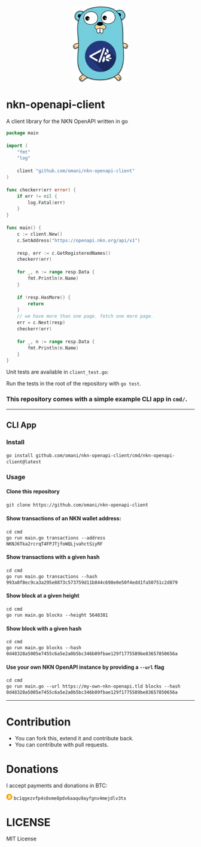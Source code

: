 <p align="center"><img src="media/logo.png" width="150"></p>

# nkn-openapi-client
A client library for the NKN OpenAPI written in go

```go
package main

import (
	"fmt"
	"log"

	client "github.com/omani/nkn-openapi-client"
)

func checkerr(err error) {
	if err != nil {
		log.Fatal(err)
	}
}

func main() {
	c := client.New()
	c.SetAddress("https://openapi.nkn.org/api/v1")

	resp, err := c.GetRegisteredNames()
	checkerr(err)

	for _, n := range resp.Data {
		fmt.Println(n.Name)
	}

	if !resp.HasMore() {
		return
	}
	// we have more than one page. fetch one more page.
	err = c.Next(resp)
	checkerr(err)

	for _, n := range resp.Data {
		fmt.Println(n.Name)
	}
}
```

Unit tests are available in `client_test.go`:

Run the tests in the root of the repository with `go test`.


### This repository comes with a simple example CLI app in `cmd/`.

---

## CLI App

### Install
`go install github.com/omani/nkn-openapi-client/cmd/nkn-openapi-client@latest`


### Usage
#### Clone this repository
`git clone https://github.com/omani/nkn-openapi-client`

#### Show transactions of an NKN wallet address:
```
cd cmd
go run main.go transactions --address NKNJ6Tka2rcrqT4FPJTjfoWQLjvahctSiyRF
```

#### Show transactions with a given hash
```
cd cmd
go run main.go transactions --hash 993a8f8ec9ca3a295e8873c573759d11b844c698e0e50f4edd1fa50751c2d879
```

#### Show block at a given height
```
cd cmd
go run main.go blocks --height 5648381
```

#### Show block with a given hash
```
cd cmd
go run main.go blocks --hash 0d48328a5005e7455c6a5e2a0b5bc346b09fbae129f1775589be83657850656a
```

#### Use your own NKN OpenAPI instance by providing a `--url` flag
```
cd cmd
go run main.go --url https://my-own-nkn-openapi.tld blocks --hash 0d48328a5005e7455c6a5e2a0b5bc346b09fbae129f1775589be83657850656a
```

---

# Contribution
* You can fork this, extend it and contribute back.
* You can contribute with pull requests.

# Donations
I accept payments and donations in BTC:

<img src="https://raw.githubusercontent.com/bitpay/bitcoin-brand/master/bitcoin.svg" width="16" height="16" /> `bc1qgezvfp4s0xme8pdv6aaqu9ayfgnv4mejdlv3tx`

# LICENSE
MIT License


